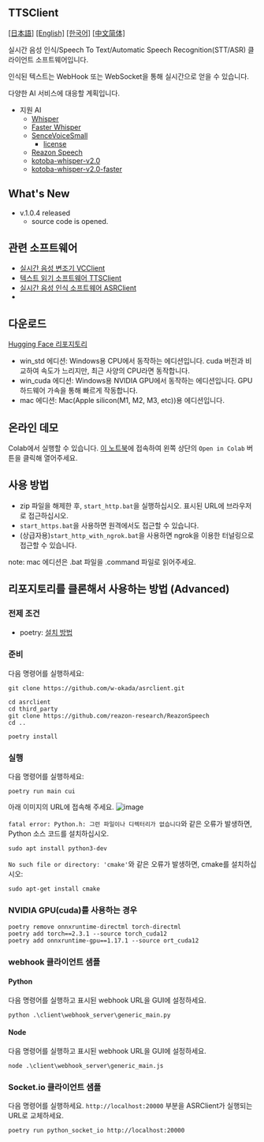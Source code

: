 TTSClient
---
  [[日本語]](./README.md) [[English]](./README_en.md) [[한국어]](./README_ko.md) [[中文简体]](./README_cn.md)

실시간 음성 인식/Speech To Text/Automatic Speech Recognition(STT/ASR) 클라이언트 소프트웨어입니다.

인식된 텍스트는 WebHook 또는 WebSocket을 통해 실시간으로 얻을 수 있습니다.

다양한 AI 서비스에 대응할 계획입니다.

- 지원 AI
  - [Whisper](https://github.com/openai/whisper)
  - [Faster Whisper](https://github.com/SYSTRAN/faster-whisper)
  - [SenceVoiceSmall](https://github.com/FunAudioLLM/SenseVoice)
    - [license](https://github.com/FunAudioLLM/SenseVoice/blob/main/LICENSE)
  - [Reazon Speech](https://research.reazon.jp/projects/ReazonSpeech/index.html)
  - [kotoba-whisper-v2.0](https://huggingface.co/kotoba-tech/kotoba-whisper-v2.0)
  - [kotoba-whisper-v2.0-faster](https://huggingface.co/kotoba-tech/kotoba-whisper-v2.0-faster)

## What's New
- v.1.0.4 released
  - source code is opened.


## 관련 소프트웨어
- [실시간 음성 변조기 VCClient](https://github.com/w-okada/voice-changer)
- [텍스트 읽기 소프트웨어 TTSClient](https://github.com/w-okada/ttsclient)
- [실시간 음성 인식 소프트웨어 ASRClient](https://github.com/w-okada/asrclient)
- 
## 다운로드
[Hugging Face 리포지토리](https://huggingface.co/wok000/asrclient000/tree/main)

- win_std 에디션: Windows용 CPU에서 동작하는 에디션입니다. cuda 버전과 비교하여 속도가 느리지만, 최근 사양의 CPU라면 동작합니다.
- win_cuda 에디션: Windows용 NVIDIA GPU에서 동작하는 에디션입니다. GPU 하드웨어 가속을 통해 빠르게 작동합니다.
- mac 에디션: Mac(Apple silicon(M1, M2, M3, etc))용 에디션입니다.

## 온라인 데모

Colab에서 실행할 수 있습니다.
[이 노트북](https://github.com/w-okada/asrclient/blob/master/w_okada's_ASR_Client.ipynb)에 접속하여 왼쪽 상단의 `Open in Colab` 버튼을 클릭해 열어주세요.

## 사용 방법
- zip 파일을 해제한 후, `start_http.bat`을 실행하십시오. 표시된 URL에 브라우저로 접근하십시오.
- `start_https.bat`을 사용하면 원격에서도 접근할 수 있습니다.
- (상급자용)`start_http_with_ngrok.bat`을 사용하면 ngrok을 이용한 터널링으로 접근할 수 있습니다.

note: mac 에디션은 .bat 파일을 .command 파일로 읽어주세요.

## 리포지토리를 클론해서 사용하는 방법 (Advanced)
### 전제 조건

- poetry: [설치 방법](https://python-poetry.org/docs/#installing-with-the-official-installer)

### 준비
다음 명령어를 실행하세요:

```
git clone https://github.com/w-okada/asrclient.git

cd asrclient
cd third_party
git clone https://github.com/reazon-research/ReazonSpeech
cd ..

poetry install
```

### 실행
다음 명령어를 실행하세요:
```
poetry run main cui
```


아래 이미지의 URL에 접속해 주세요.
![image](https://github.com/user-attachments/assets/c700c75e-28b9-4779-a659-2df6eada32aa)



`fatal error: Python.h: 그런 파일이나 디렉터리가 없습니다`와 같은 오류가 발생하면, Python 소스 코드를 설치하십시오.
```
sudo apt install python3-dev
```


`No such file or directory: 'cmake'`와 같은 오류가 발생하면, cmake를 설치하십시오:
```
sudo apt-get install cmake
```

### NVIDIA GPU(cuda)를 사용하는 경우

```
poetry remove onnxruntime-directml torch-directml
poetry add torch==2.3.1 --source torch_cuda12
poetry add onnxruntime-gpu==1.17.1 --source ort_cuda12
```


### webhook 클라이언트 샘플

#### Python
다음 명령어를 실행하고 표시된 webhook URL을 GUI에 설정하세요.
```
python .\client\webhook_server\generic_main.py
```

#### Node
다음 명령어를 실행하고 표시된 webhook URL을 GUI에 설정하세요.
```
node .\client\webhook_server\generic_main.js
```

### Socket.io 클라이언트 샘플
다음 명령어를 실행하세요.
`http://localhost:20000` 부분을 ASRClient가 실행되는 URL로 교체하세요.
```
poetry run python_socket_io http://localhost:20000
```
